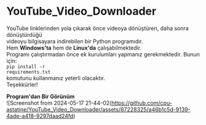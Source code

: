 # YouTube_Video_Downloader
YouTube linklerinden yola çıkarak önce videoya dönüştüren, daha sonra dönüştürdüğü<br/>
videoyu bilgisayara indirebilen bir Python programıdır.<br/>
Hem <b>Windows'ta</b> hem de <b>Linux'da</b> çalışabilmektedir.<br/>
Programı çalıştırmadan önce ek kurulumları yapmanız gerekmektedir. Bunun için:<br/>
<code>pip install -r requirements.txt</code><br/>
komutunu kullanmanız yeterli olacaktır.<br/>
Teşekkürler!<br/>

<strong>Program'dan Bir Görünüm</strong><br/>
![Screenshot from 2024-05-17 21-44-02(https://github.com/cpu-astatine/YouTube_Video_Downloader/assets/87228325/a46b1c5d-9139-4ade-a418-9297daad24fd)
